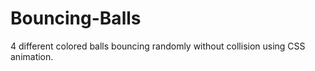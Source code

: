 # Bouncing-Balls
4 different colored balls bouncing randomly without collision using CSS animation.
